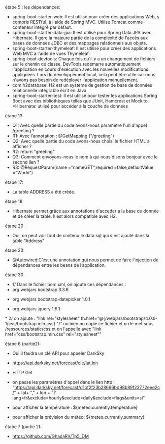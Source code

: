 étape 5 : les dépendances: 
* spring-boot-starter-web: Il est utilisé pour créer des applications Web, y compris RESTful, à l'aide de Spring MVC. Utilise Tomcat comme conteneur intégré par défaut.
* spring-boot-starter-data-jpa: Il est utilisé pour Spring Data JPA avec Hibernate. Il gère la majeure partie de la complexité de l'accès aux bases de données JDBC et des mappages relationnels aux objets.
* spring-boot-starter-thymeleaf: Il est utilisé pour créer des applications Web MVC à l'aide de vues Thymeleaf.
* spring-boot-devtools: Chaque fois qu'il y a un changement de fichiers sur le chemin de classe, DevTools redémarre automatiquement l'application en cours d'exécution avec les nouvelles modifications appliquées. Lors du développement local, cela peut être utile car nous n'avons pas besoin de redéployer l'application manuellement.
* com.h2database: H2 est un système de gestion de base de données relationnelle intégrable écrit en Java.
* spring-boot-starter-test: Il est utilisé pour tester les applications Spring Boot avec des bibliothèques telles que JUnit, Hamcrest et Mockito.
*Hibernate: utilisé pour accéder à la couche de données

étape 13: 
* Q1: Avec quelle partie du code avons-nous parametre l'url d'appel /greeting ?
* R1: Avec l'annotation : @GetMapping ("/greeting") 
* Q2: Avec quelle partie du code avons-nous choisi le fichier HTML à afficher ?
* R2: return "greeting"
* Q3: Comment envoyons-nous le nom à qui nous disons bonjour avec le second lien ?
* R3: @RequestParam(name ="nameGET",required =false,defaultValue ="World") 

étape 17: 
* La table ADDRESS a été créée.

étape 18: 
* Hibernate permet grâce aux annotations d'acceder a la base de donnée et de créer la table. Il est alors compatible avec H2.

étape 20: 
* Oui, on peut voir tout de contenu le data.sql qui s'est ajouté dans la table "Address"

étape 23: 
* @Autowired:C’est une annotation qui nous permet de faire l’injection de dépendances entre les beans de l’application.

étape 30: 
* 1/ Dans le fichier pom.xml, on ajoute ces dépendances : 
* <dependency>
    <groupId>org.webjars</groupId>
    <artifactId>bootstrap</artifactId>
    <version>3.3.6</version>
</dependency>

* <dependency>
    <groupId>org.webjars</groupId>
    <artifactId>bootstrap-datepicker</artifactId>
    <version>1.0.1</version>
</dependency>

* <dependency>
    <groupId>org.webjars</groupId>
    <artifactId>jquery</artifactId>
    <version>1.9.1</version>
</dependency>
* 2/ on ajoute : "link rel="stylesheet" th:href="@{/webjars/bootstrap/4.0.0-1/css/bootstrap.min.css} "/"
ou bien on copie ce fichier et on le met sous /ressources/static/css et on l'appelle avec "link href="css/bootstrap.min.css" rel="stylesheet"" 

étape 6 (partie2): 
* Oui il faudra un clé API pour appeler DarkSky

* https://api.darksky.net/forecast/clé/lat,lon

* HTTP Get

* on passe les paramètres d'appel dans le lien http : 
"https://api.darksky.net/forecast/d1bf2f23b28666bd98b89f22772eee2c/" + lat+ "," + lon + "?lang=fr&exclude=hourly&exclude=daily&exclude=flags&units=si"

* pour afficher la température : ${meteo.currently.temperature}

* pour afficher la prévision du météo: ${meteo.currently.summary}

étape 7 (partie 2): 
* https://github.com/GhadaRV/Tp5_DM